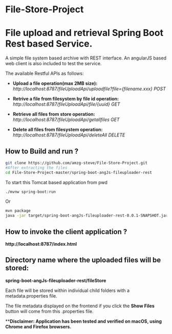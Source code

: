 # File-Store-Project
File upload and retrieval Spring Boot Rest based Service.
=====================

A simple file system based archive with REST interface. An angularJS based web client is also included to test the service.

The available Restful APIs as follows:

* **Upload a file operation(max 2MB size):**
*http://localhost:8787/fileUploadApi/uploadfile?file={filename.xxx} POST*

* **Retrive a file from filesystem by file id operation:**
*http://localhost:8787/fileUploadApi/file/{uuid} GET*

* **Retrieve all files from store operation:**
*http://localhost:8787/fileUploadApi/getallfiles GET*

* **Delete all files from filesystem operation:**
*http://localhost:8787/fileUploadApi/deleteAll DELETE*

How to Build and run ?
-------------

```bash
git clone https://github.com/amzg-steve/File-Store-Project.git
#After extracting the files
cd File-Store-Project-master/spring-boot-angJs-fileuploader-rest
```
To start this Tomcat based application from pwd
```bash
./mvnw spring-boot:run
```
Or

```bash
mvn package
java -jar target/spring-boot-angJs-fileuploader-rest-0.0.1-SNAPSHOT.jar
```

How to invoke the client application ?
-------------
**http://localhost:8787/index.html**

Directory name where the uploaded files will be stored:
-------------
**spring-boot-angJs-fileuploader-rest/fileStore**

Each file will be stored within individual child folders with a metadata.properties file.

The file metadata displayed on the frontend if you click the **Show Files** button will come from this .properties file.


****Disclaimer: Application has been tested and verified on macOS, using Chrome and Firefox browsers.**


